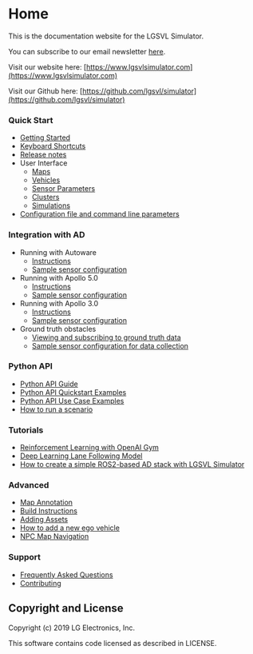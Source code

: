 # Home

This is the documentation website for the LGSVL Simulator.

You can subscribe to our email newsletter [here](http://eepurl.com/go_1w9).

Visit our website here: [https://www.lgsvlsimulator.com](https://www.lgsvlsimulator.com)

Visit our Github here: [https://github.com/lgsvl/simulator](https://github.com/lgsvl/simulator)

### Quick Start

* [Getting Started](getting-started.md)
* [Keyboard Shortcuts](keyboard-shortcuts.md)
* [Release notes](changelog.md)
* User Interface
	* [Maps](maps-tab.md)
	* [Vehicles](vehicles-tab.md)
	* [Sensor Parameters](sensor-json-options.md)
	* [Clusters](clusters-tab.md)
	* [Simulations](simulations-tab.md) 
* [Configuration file and command line parameters](config-and-cmd-line-params.md)

### Integration with AD

* Running with Autoware
	* [Instructions](autoware-instructions.md)
	* [Sample sensor configuration](autoware-json-example.md)
* Running with Apollo 5.0
	* [Instructions](apollo5-0-instructions.md)
	* [Sample sensor configuration](apollo5-0-json-example.md)
* Running with Apollo 3.0
	* [Instructions](apollo-instructions.md)
	* [Sample sensor configuration](apollo-json-example.md)
* Ground truth obstacles
	* [Viewing and subscribing to ground truth data](perception-ground-truth.md)
	* [Sample sensor configuration for data collection](ground-truth-json-example.md)

### Python API

* [Python API Guide](python-api.md)
* [Python API Quickstart Examples](api-quickstart-descriptions.md)
* [Python API Use Case Examples](api-example-descriptions.md)
* [How to run a scenario](api-how-to-run-scenario.md)

### Tutorials

* [Reinforcement Learning with OpenAI Gym](openai-gym.md)
* [Deep Learning Lane Following Model](lane-following.md)
* [How to create a simple ROS2-based AD stack with LGSVL Simulator](create-ros2-ad-stack.md)


### Advanced
* [Map Annotation](map-annotation.md)
* [Build Instructions](build-instructions.md)
* [Adding Assets](assets.md)
* [How to add a new ego vehicle](add-new-ego-vehicle.md)
* [NPC Map Navigation](npc-map-navigation.md)

### Support

* [Frequently Asked Questions](faq.md)
* [Contributing](contributing.md)


## Copyright and License

Copyright (c) 2019 LG Electronics, Inc.

This software contains code licensed as described in LICENSE.

